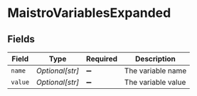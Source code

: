 # MaistroVariablesExpanded


## Fields

| Field              | Type               | Required           | Description        |
| ------------------ | ------------------ | ------------------ | ------------------ |
| `name`             | *Optional[str]*    | :heavy_minus_sign: | The variable name  |
| `value`            | *Optional[str]*    | :heavy_minus_sign: | The variable value |